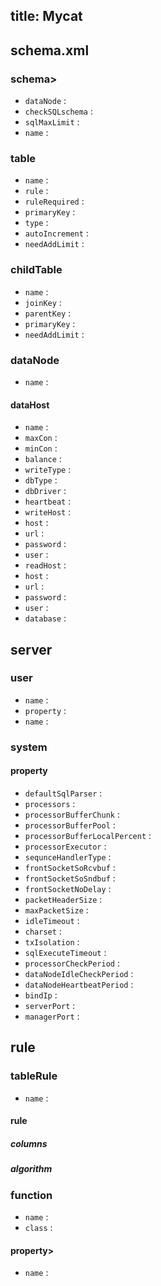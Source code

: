 title: Mycat
---

## schema.xml
### schema>
* `dataNode` : 
* `checkSQLschema` : 
* `sqlMaxLimit` : 
* `name` : 
### table
* `name` : 
* `rule` : 
* `ruleRequired` : 
* `primaryKey` : 
* `type` : 
* `autoIncrement` : 
* `needAddLimit` : 
### childTable
* `name` : 
* `joinKey` : 
* `parentKey` : 
* `primaryKey` : 
* `needAddLimit` : 
### dataNode
* `name` : 
#### dataHost
* `name` : 
* `maxCon` : 
* `minCon` : 
* `balance` : 
* `writeType` : 
* `dbType` : 
* `dbDriver` : 
* `heartbeat` : 
* `writeHost` : 
* `host` : 
* `url` : 
* `password` : 
* `user` : 
* `readHost` : 
* `host` : 
* `url` : 
* `password` : 
* `user` : 
* `database` : 
## server
### user
* `name` : 
* `property` : 
* `name` : 
### system
#### property
* `defaultSqlParser` : 
* `processors` : 
* `processorBufferChunk` : 
* `processorBufferPool` : 
* `processorBufferLocalPercent` : 
* `processorExecutor` : 
* `sequnceHandlerType` : 
* `frontSocketSoRcvbuf` : 
* `frontSocketSoSndbuf` : 
* `frontSocketNoDelay` : 
* `packetHeaderSize` : 
* `maxPacketSize` : 
* `idleTimeout` : 
* `charset` : 
* `txIsolation` : 
* `sqlExecuteTimeout` : 
* `processorCheckPeriod` : 
* `dataNodeIdleCheckPeriod` : 
* `dataNodeHeartbeatPeriod` : 
* `bindIp` : 
* `serverPort` : 
* `managerPort` : 
## rule
### tableRule
* `name` : 
#### rule
##### columns
##### algorithm
### function
* `name` : 
* `class` : 
#### property>
* `name` : 
